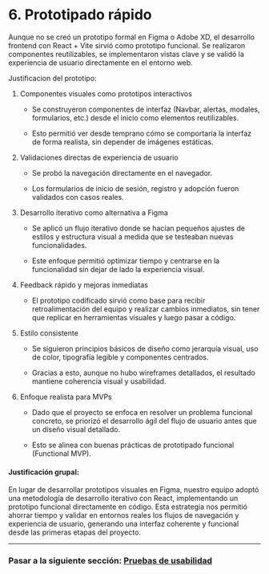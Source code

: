 # 6. Prototipado rápido

Aunque no se creó un prototipo formal en Figma o Adobe XD, el desarrollo frontend con React + Vite sirvió como prototipo funcional. Se realizaron componentes reutilizables, se implementaron vistas clave y se validó la experiencia de usuario directamente en el entorno web.

Justificacion del prototipo:
1. Componentes visuales como prototipos interactivos

    - Se construyeron componentes de interfaz (Navbar, alertas, modales, formularios, etc.) desde el inicio como elementos reutilizables.

    - Esto permitió ver desde temprano cómo se comportaría la interfaz de forma realista, sin depender de imágenes estáticas.

2. Validaciones directas de experiencia de usuario

    - Se probó la navegación directamente en el navegador.

    - Los formularios de inicio de sesión, registro y adopción fueron validados con casos reales.

3. Desarrollo iterativo como alternativa a Figma

    - Se aplicó un flujo iterativo donde se hacían pequeños ajustes de estilos y estructura visual a medida que se testeaban nuevas funcionalidades.

    - Este enfoque permitió optimizar tiempo y centrarse en la funcionalidad sin dejar de lado la experiencia visual.

4. Feedback rápido y mejoras inmediatas

    - El prototipo codificado sirvió como base para recibir retroalimentación del equipo y realizar cambios inmediatos, sin tener que replicar en herramientas visuales y luego pasar a código.

5. Estilo consistente

    - Se siguieron principios básicos de diseño como jerarquía visual, uso de color, tipografía legible y componentes centrados.

    - Gracias a esto, aunque no hubo wireframes detallados, el resultado mantiene coherencia visual y usabilidad.

6. Enfoque realista para MVPs

    - Dado que el proyecto se enfoca en resolver un problema funcional concreto, se priorizó el desarrollo ágil del flujo de usuario antes que un diseño visual detallado.

    - Esto se alinea con buenas prácticas de prototipado funcional (Functional MVP).

#### Justificación grupal:

En lugar de desarrollar prototipos visuales en Figma, nuestro equipo adoptó una metodología de desarrollo iterativo con React, implementando un prototipo funcional directamente en código. Esta estrategia nos permitió ahorrar tiempo y validar en entornos reales los flujos de navegación y experiencia de usuario, generando una interfaz coherente y funcional desde las primeras etapas del proyecto.

---

### Pasar a la siguiente sección: [Pruebas de usabilidad](07-pruebas-de-usabilidad.md)